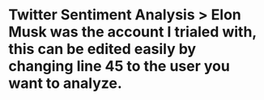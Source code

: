 # Twitter Sentiment Analysis > Elon Musk was the account I trialed with, this can be edited easily by changing line 45 to the user you want to analyze.
